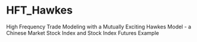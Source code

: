 # HFT_Hawkes
High Frequency Trade Modeling with a Mutually Exciting Hawkes Model - a Chinese Market Stock Index and Stock Index Futures Example
